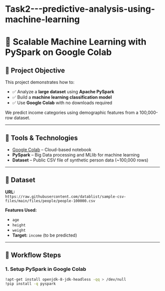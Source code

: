 # Task2---predictive-analysis-using-machine-learning
# 🚀 Scalable Machine Learning with PySpark on Google Colab

## 📌 Project Objective

This project demonstrates how to:
- ✅ Analyze a **large dataset** using **Apache PySpark**
- ✅ Build a **machine learning classification model**
- ✅ Use **Google Colab** with no downloads required

We predict income categories using demographic features from a 100,000-row dataset.

---

## 🔧 Tools & Technologies

- [Google Colab](https://colab.research.google.com) – Cloud-based notebook
- **PySpark** – Big Data processing and MLlib for machine learning
- **Dataset** – Public CSV file of synthetic person data (~100,000 rows)

---

## 📁 Dataset

**URL:**  
`https://raw.githubusercontent.com/datablist/sample-csv-files/main/files/people/people-100000.csv`

**Features Used:**
- `age`
- `height`
- `weight`
- **Target:** `income` (to be predicted)

---

## 📘 Workflow Steps

### 1. Setup PySpark in Google Colab
```bash
!apt-get install openjdk-8-jdk-headless -qq > /dev/null
!pip install -q pyspark
